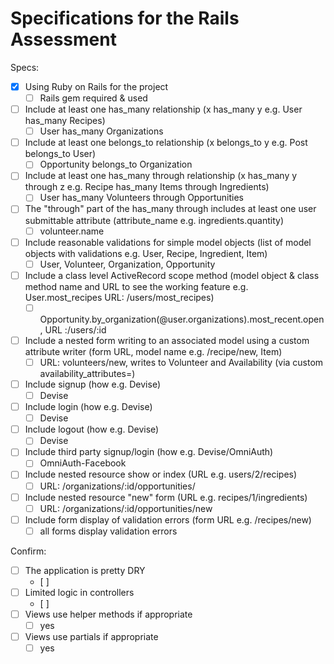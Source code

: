 # Specifications for the Rails Assessment

Specs:
- [x] Using Ruby on Rails for the project
  - [ ] Rails gem required & used
- [ ] Include at least one has_many relationship (x has_many y e.g. User has_many Recipes)
  - [ ] User has_many Organizations
- [ ] Include at least one belongs_to relationship (x belongs_to y e.g. Post belongs_to User)
  - [ ] Opportunity belongs_to Organization
- [ ] Include at least one has_many through relationship (x has_many y through z e.g. Recipe has_many Items through Ingredients)
  - [ ] User has_many Volunteers through Opportunities
- [ ] The "through" part of the has_many through includes at least one user submittable attribute (attribute_name e.g. ingredients.quantity)
  - [ ] volunteer.name
- [ ] Include reasonable validations for simple model objects (list of model objects with validations e.g. User, Recipe, Ingredient, Item)
  - [ ] User, Volunteer, Organization, Opportunity
- [ ] Include a class level ActiveRecord scope method (model object & class method name and URL to see the working feature e.g.   User.most_recipes URL: /users/most_recipes)
  - [ ] Opportunity.by_organization(@user.organizations).most_recent.open, URL :/users/:id
- [ ] Include a nested form writing to an associated model using a custom attribute writer (form URL, model name e.g. /recipe/new, Item)
  - [ ] URL: volunteers/new, writes to Volunteer and Availability (via custom availability_attributes=)
- [ ] Include signup (how e.g. Devise)
  - [ ] Devise
- [ ] Include login (how e.g. Devise)
  - [ ] Devise
- [ ] Include logout (how e.g. Devise)
  - [ ] Devise
- [ ] Include third party signup/login (how e.g. Devise/OmniAuth)
  - [ ] OmniAuth-Facebook
- [ ] Include nested resource show or index (URL e.g. users/2/recipes)
  - [ ] URL: /organizations/:id/opportunities/
- [ ] Include nested resource "new" form (URL e.g. recipes/1/ingredients)
  - [ ] URL: /organizations/:id/opportunities/new
- [ ] Include form display of validation errors (form URL e.g. /recipes/new)
  - [ ] all forms display validation errors

Confirm:
- [ ] The application is pretty DRY
  - [ ]
- [ ] Limited logic in controllers
  - [ ]
- [ ] Views use helper methods if appropriate
  - [ ] yes
- [ ] Views use partials if appropriate
  - [ ] yes
